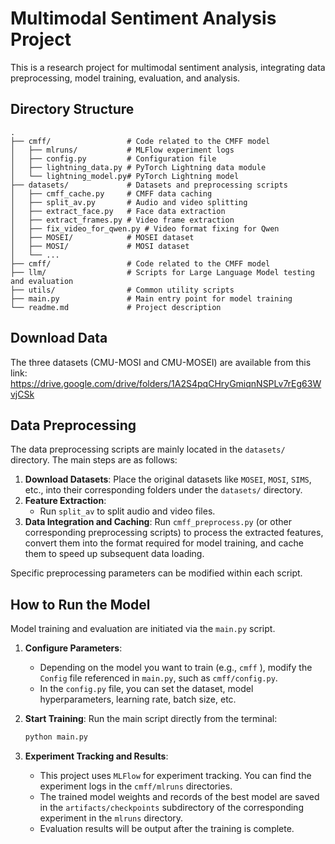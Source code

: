 # Multimodal Sentiment Analysis Project

This is a research project for multimodal sentiment analysis, integrating data preprocessing, model training, evaluation, and analysis.

## Directory Structure

```
.
├── cmff/                 # Code related to the CMFF model
│   ├── mlruns/           # MLFlow experiment logs
│   ├── config.py         # Configuration file
│   ├── lightning_data.py # PyTorch Lightning data module
│   └── lightning_model.py# PyTorch Lightning model
├── datasets/             # Datasets and preprocessing scripts
│   ├── cmff_cache.py     # CMFF data caching
│   ├── split_av.py       # Audio and video splitting
│   ├── extract_face.py   # Face data extraction
│   ├── extract_frames.py # Video frame extraction
│   ├── fix_video_for_qwen.py # Video format fixing for Qwen
│   ├── MOSEI/            # MOSEI dataset
│   ├── MOSI/             # MOSI dataset
│   └── ...
├── cmff/                 # Code related to the CMFF model
├── llm/                  # Scripts for Large Language Model testing and evaluation
├── utils/                # Common utility scripts
├── main.py               # Main entry point for model training
└── readme.md             # Project description
```

## Download Data

The three datasets (CMU-MOSI and CMU-MOSEI) are available from this link: https://drive.google.com/drive/folders/1A2S4pqCHryGmiqnNSPLv7rEg63WvjCSk

## Data Preprocessing

The data preprocessing scripts are mainly located in the `datasets/` directory. The main steps are as follows:

1.  **Download Datasets**: Place the original datasets like `MOSEI`, `MOSI`, `SIMS`, etc., into their corresponding folders under the `datasets/` directory.
2.  **Feature Extraction**:
    *   Run `split_av` to split audio and video files.
3.  **Data Integration and Caching**: Run `cmff_preprocess.py` (or other corresponding preprocessing scripts) to process the extracted features, convert them into the format required for model training, and cache them to speed up subsequent data loading.

Specific preprocessing parameters can be modified within each script.

## How to Run the Model

Model training and evaluation are initiated via the `main.py` script.

1.  **Configure Parameters**:
    *   Depending on the model you want to train (e.g., `cmff` ), modify the `Config` file referenced in `main.py`, such as `cmff/config.py`.
    *   In the `config.py` file, you can set the dataset, model hyperparameters, learning rate, batch size, etc.

2.  **Start Training**:
    Run the main script directly from the terminal:
    
    ```bash
    python main.py
    ```
    
3.  **Experiment Tracking and Results**:
    
    *   This project uses `MLFlow` for experiment tracking. You can find the experiment logs in the `cmff/mlruns` directories.
    *   The trained model weights and records of the best model are saved in the `artifacts/checkpoints` subdirectory of the corresponding experiment in the `mlruns` directory.
    *   Evaluation results will be output after the training is complete.

